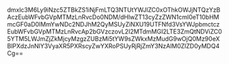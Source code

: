 dmxlc3M6Ly9iNzc5ZTBkZS1iNjFmLTQ3NTUtYWJlZC0xOThkOWJjNTQzYzBAczEubWFvbGVpMTMzLnRvcDo0NDM/dHlwZT13cyZzZWN1cml0eT10bHMmcGF0aD0lMmYwNDc2NDJhM2QyMSUyZiNXU19UTFNfd3VsYWJpbmctczEubWFvbGVpMTMzLnRvcAp2bGVzczovL2I2MTdmMGI2LTE3ZmQtNDViZC05YTM5LWJmZjZkMjcyMzgzZUBzMi5tYW9sZWkxMzMudG9wOjQ0Mz90eXBlPXdzJnNlY3VyaXR5PXRscyZwYXRoPSUyRjRjZmY3NzAlM0ZlZD0yMDQ4Cg==
